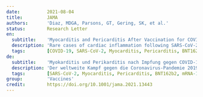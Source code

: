 ```yaml
---
date:          2021-08-04
title:         JAMA
authors:       'Diaz, MDGA, Parsons, GT, Gering, SK, et al.'
status:        Research Letter
en:
  subtitle:    'Myocarditis and Pericarditis After Vaccination for COVID-19'
  description: 'Rare cases of cardiac inflammation following SARS-CoV-2 vaccination have been reported. We reviewed the clinical records of vaccine recipients to identify cases of postvaccination myocarditis or pericarditis. … Discussion: Two distinct self-limited syndromes, myocarditis and pericarditis, were observed after COVID-19 vaccination. Myocarditis developed rapidly in younger patients, mostly after the second vaccination. Pericarditis affected older patients later, after either the first or second dose. Some vaccines are associated with myocarditis, including mRNA vaccines, and the Centers for Disease Control and Prevention recently reported a possible association between COVID-19 mRNA vaccines and myocarditis, primarily in younger male individuals within a few days after the second vaccination, at an incidence of about 4.8 cases per 1 million. This study shows a similar pattern, although at higher incidence, suggesting vaccine adverse event underreporting. Additionally, pericarditis may be more common than myocarditis among older patients. Study limitations include cases missed in outside care settings and missed diagnoses of myocarditis or pericarditis (which would underestimate the incidence), as well as inaccurate EMR vaccination information. Temporal association does not prove causation, although the short span between vaccination and myocarditis onset and the elevated incidence of myocarditis and pericarditis in the study hospitals lend support to a possible relationship.'
  tags:        [COVID-19, SARS-CoV-2, Myocarditis, Pericarditis, BNT162b2, mRNA-1273, Ad26.COV2.S]
de:
  subtitle:    'Myokarditis und Perikarditis nach Impfung gegen COVID-19'
  description: 'Der weltweite Kampf gegen die Coronavirus-Pandemie 2019 (COVID-19) ist in die Phase der Massenimpfung eingetreten. Israel hatte einen frühen Start1 und ≈90 % der erwachsenen Bevölkerung erhielten den BioNTech COVID-19-Impfstoff (Pfizer). Die frühe Impfphase betraf die ältere Bevölkerung, doch am 26. Januar wurde die Mindestaltersgrenze auf ≥16 Jahre gesenkt. Kurz darauf, zwischen Februar und April 2021, wurde eine Gruppe von 8 Patienten mit Verdacht auf Myokarditis in unserer örtlichen Notaufnahme vorstellig, nachdem sie die zweite Dosis des Impfstoffs BioNTech COVID-19 (Pfizer) erhalten hatten. Die Studie wurde von unserem Institutional Review Board genehmigt. Die Daten, die die Ergebnisse dieser Studie untermauern, sind auf begründete Anfrage beim entsprechenden Autor erhältlich. … Frühere Berichte deuteten auf einen möglichen Zusammenhang zwischen dem COVID-19-Impfstoff und Myokarditis hin. Wir stellen eine Gruppe mit nahezu identischen klinischen, labortechnischen und bildgebenden Befunden vor, die zeitlich eindeutig mit dem Datum der zweiten BioNTech-Impfung zusammenhängen. Dennoch gibt es in der Geschichte keinen Präzedenzfall für diese Massenimpfung, und eine zufällige Häufung von Myokarditis ohne Zusammenhang kann nicht ausgeschlossen werden. Schließlich deuten unsere Ergebnisse darauf hin, dass trotz dieser potenziellen impfstoffbedingten Komplikation die meisten Patienten einen gutartigen Krankheitsverlauf und hohe Heilungsraten aufweisen werden.' 
  tags:        [SARS-CoV-2, Myocarditis, Pericarditis, BNT162b2, mRNA-1273, Ad26.COV2.S]
group:         'Vaccines'
credit:        https://doi.org/10.1001/jama.2021.13443
---
```

